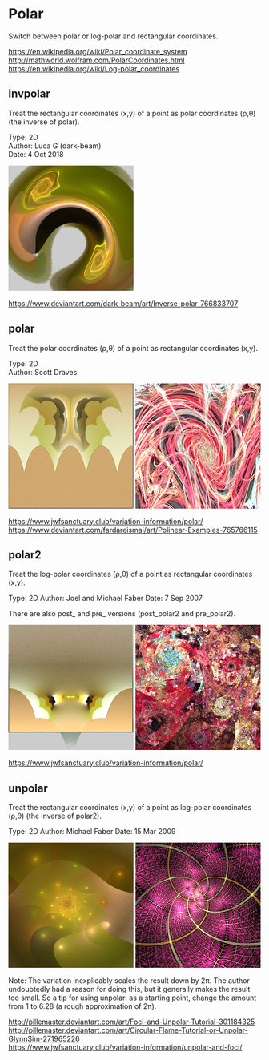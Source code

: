 # Polar
Switch between polar or log-polar and rectangular coordinates.

https://en.wikipedia.org/wiki/Polar_coordinate_system  
http://mathworld.wolfram.com/PolarCoordinates.html  
https://en.wikipedia.org/wiki/Log-polar_coordinates  

## invpolar
Treat the rectangular coordinates (x,y) of a point as polar coordinates (ρ,θ) (the inverse of polar).

Type: 2D  
Author: Luca G (dark-beam)  
Date: 4 Oct 2018

[![](invpolar-1.png)](invpolar-1.flame)

https://www.deviantart.com/dark-beam/art/Inverse-polar-766833707  

## polar
Treat the polar coordinates (ρ,θ) of a point as rectangular coordinates (x,y).

Type: 2D  
Author: Scott Draves  

[![](polar-1.png)](polar-1.flame) [![](polar-2.png)](polar-2.flame)

https://www.jwfsanctuary.club/variation-information/polar/  
https://www.deviantart.com/fardareismai/art/Polinear-Examples-765766115  

## polar2
Treat the log-polar coordinates (ρ,θ) of a point as rectangular coordinates (x,y).

Type: 2D
Author: Joel and Michael Faber
Date: 7 Sep 2007

There are also post_ and pre_ versions (post_polar2 and pre_polar2).

[![](polar2-1.png)](polar2-1.flame) [![](polar2-2.png)](polar2-2.flame)

https://www.jwfsanctuary.club/variation-information/polar/  

## unpolar
Treat the rectangular coordinates (x,y) of a point as log-polar coordinates (ρ,θ) (the inverse of polar2).

Type: 2D
Author: Michael Faber
Date: 15 Mar 2009

[![](unpolar-1.png)](unpolar-1.flame) [![](unpolar-2.png)](unpolar-2.flame)

Note: The variation inexplicably scales the result down by 2π. The author undoubtedly had a reason for doing this, but it generally makes the result too small. So a tip for using unpolar: as a starting point, change the amount from 1 to 6.28 (a rough approximation of 2π).

http://pillemaster.deviantart.com/art/Foci-and-Unpolar-Tutorial-301184325  
http://pillemaster.deviantart.com/art/Circular-Flame-Tutorial-or-Unpolar-GlynnSim-271965226  
https://www.jwfsanctuary.club/variation-information/unpolar-and-foci/  
